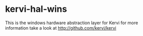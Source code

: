 # kervi-hal-wins
This is the windows hardware abstraction layer for Kervi
for more information take a look at http://github.com/kervi/kervi